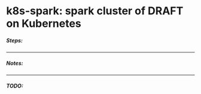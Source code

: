 # k8s-spark: spark cluster of DRAFT on Kubernetes
##### Steps:

-----
##### Notes:

-----
##### TODO:
